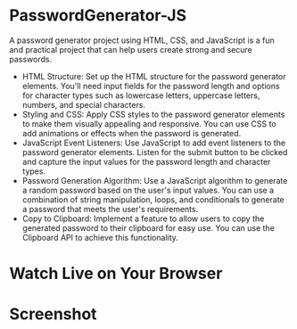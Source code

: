 # PasswordGenerator-JS
 A password generator project using HTML, CSS, and JavaScript is a fun and practical project that can help users create strong and secure passwords. 

- HTML Structure: Set up the HTML structure for the password generator elements. You'll need input fields for the password length and options for character types such as lowercase letters, uppercase letters, numbers, and special characters.
- Styling and CSS: Apply CSS styles to the password generator elements to make them visually appealing and responsive. You can use CSS to add animations or effects when the password is generated.
- JavaScript Event Listeners: Use JavaScript to add event listeners to the password generator elements. Listen for the submit button to be clicked and capture the input values for the password length and character types.
- Password Generation Algorithm: Use a JavaScript algorithm to generate a random password based on the user's input values. You can use a combination of string manipulation, loops, and conditionals to generate a password that meets the user's requirements.
- Copy to Clipboard: Implement a feature to allow users to copy the generated password to their clipboard for easy use. You can use the Clipboard API to achieve this functionality.

# Watch Live on Your Browser 

# Screenshot
